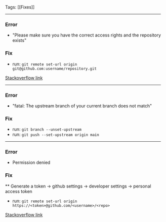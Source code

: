 
Tags: [[Fixes]]

----------------------------------------
### Error

- "Please make sure you have the correct access rights and the repository exists"

### Fix

- run: `git remote set-url origin git@github.com:username/repository.git`

[Stackoverflow link](https://stackoverflow.com/questions/25927914/git-error-please-make-sure-you-have-the-correct-access-rights-and-the-reposito)

----------------------------------------

### Error

- "fatal: The upstream branch of your current branch does not match"

### Fix

- run: `git branch --unset-upstream`
- run: `git push --set-upstream origin main`

---------------------

### Error

- Permission denied

### Fix

** Generate a token -> github settings -> developer settings -> personal access token

- run: `git remote set-url origin https://<token>@github.com/<username>/<repo>`

[Stackoverflow link](https://stackoverflow.com/questions/71953666/remote-permission-to-repository-denied-url-returned-error-403)
